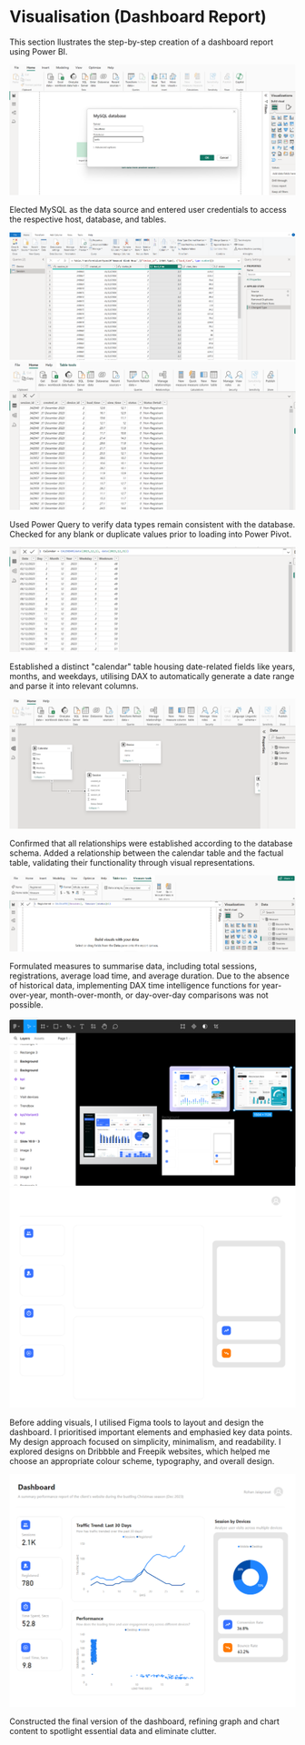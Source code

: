 # Visualisation (Dashboard Report)

This section llustrates the step-by-step creation of a dashboard report using Power BI.

<img src="../../media/dashboard/load_data.png">

Elected MySQL as the data source and entered user credentials to access the respective host, database, and tables.

<img src="../../media/dashboard/transform.png">
<img src="../../media/dashboard/loaded.png">

Used Power Query to verify data types remain consistent with the database. Checked for any blank or duplicate values prior to loading into Power Pivot.

<img src="../../media/dashboard/dax.png">

Established a distinct "calendar" table housing date-related fields like years, months, and weekdays, utilising DAX to automatically generate a date range and parse it into relevant columns.

<img src="../../media/dashboard/model.png">

Confirmed that all relationships were established according to the database schema. Added a relationship between the calendar table and the factual table, validating their functionality through visual representations.

<img src="../../media/dashboard/measures.png">

Formulated measures to summarise data, including total sessions, registrations, average load time, and average duration. Due to the absence of historical data, implementing DAX time intelligence functions for year-over-year, month-over-month, or day-over-day comparisons was not possible.

<img src="../../media/dashboard/figma.png">
<img src="../../media/dashboard/canvas.png">


Before adding visuals, I utilised Figma tools to layout and design the dashboard. I prioritised important elements and emphasied key data points. My design approach focused on simplicity, minimalism, and readability. I explored designs on Dribbble and Freepik websites, which helped me choose an appropriate colour scheme, typography, and overall design.

<img src="../../media/dashboard/dashboard.png">

Constructed the final version of the dashboard, refining graph and chart content to spotlight essential data and eliminate clutter.